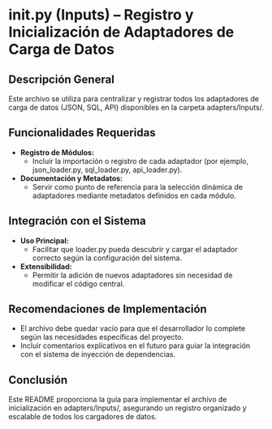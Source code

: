 # __init__.py (Inputs) – Registro y Inicialización de Adaptadores de Carga de Datos

## Descripción General
Este archivo se utiliza para centralizar y registrar todos los adaptadores de carga de datos (JSON, SQL, API) disponibles en la carpeta adapters/Inputs/.

## Funcionalidades Requeridas
- **Registro de Módulos:**  
  - Incluir la importación o registro de cada adaptador (por ejemplo, json_loader.py, sql_loader.py, api_loader.py).
- **Documentación y Metadatos:**  
  - Servir como punto de referencia para la selección dinámica de adaptadores mediante metadatos definidos en cada módulo.
  
## Integración con el Sistema
- **Uso Principal:**  
  - Facilitar que loader.py pueda descubrir y cargar el adaptador correcto según la configuración del sistema.
- **Extensibilidad:**  
  - Permitir la adición de nuevos adaptadores sin necesidad de modificar el código central.

## Recomendaciones de Implementación
- El archivo debe quedar vacío para que el desarrollador lo complete según las necesidades específicas del proyecto.
- Incluir comentarios explicativos en el futuro para guiar la integración con el sistema de inyección de dependencias.

## Conclusión
Este README proporciona la guía para implementar el archivo de inicialización en adapters/Inputs/, asegurando un registro organizado y escalable de todos los cargadores de datos.
